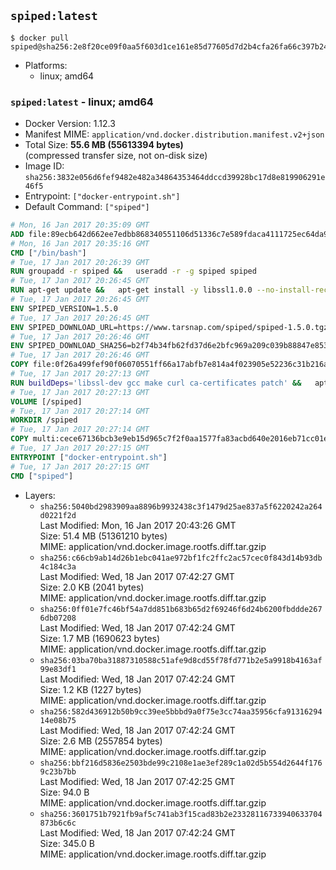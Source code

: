 ## `spiped:latest`

```console
$ docker pull spiped@sha256:2e8f20ce09f0aa5f603d1ce161e85d77605d7d2b4cfa26fa66c397b24cc1dfd6
```

-	Platforms:
	-	linux; amd64

### `spiped:latest` - linux; amd64

-	Docker Version: 1.12.3
-	Manifest MIME: `application/vnd.docker.distribution.manifest.v2+json`
-	Total Size: **55.6 MB (55613394 bytes)**  
	(compressed transfer size, not on-disk size)
-	Image ID: `sha256:3832e056d6fef9482e482a34864353464ddccd39928bc17d8e819906291e46f5`
-	Entrypoint: `["docker-entrypoint.sh"]`
-	Default Command: `["spiped"]`

```dockerfile
# Mon, 16 Jan 2017 20:35:09 GMT
ADD file:89ecb642d662ee7edbb868340551106d51336c7e589fdaca4111725ec64da957 in / 
# Mon, 16 Jan 2017 20:35:16 GMT
CMD ["/bin/bash"]
# Tue, 17 Jan 2017 20:26:39 GMT
RUN groupadd -r spiped &&	useradd -r -g spiped spiped
# Tue, 17 Jan 2017 20:26:45 GMT
RUN apt-get update &&	apt-get install -y libssl1.0.0 --no-install-recommends &&	rm -rf /var/lib/apt/lists/*
# Tue, 17 Jan 2017 20:26:45 GMT
ENV SPIPED_VERSION=1.5.0
# Tue, 17 Jan 2017 20:26:45 GMT
ENV SPIPED_DOWNLOAD_URL=https://www.tarsnap.com/spiped/spiped-1.5.0.tgz
# Tue, 17 Jan 2017 20:26:46 GMT
ENV SPIPED_DOWNLOAD_SHA256=b2f74b34fb62fd37d6e2bfc969a209c039b88847e853a49e91768dec625facd7
# Tue, 17 Jan 2017 20:26:46 GMT
COPY file:0f26a499fef90f06070551ff66a17abfb7e814a4f023905e52236c31b216a7bb in /0001-Fix-docker-stop-issue.patch 
# Tue, 17 Jan 2017 20:27:13 GMT
RUN buildDeps='libssl-dev gcc make curl ca-certificates patch' &&	apt-get update && apt-get install -y $buildDeps --no-install-recommends &&	rm -rf /var/lib/apt/lists/* &&	curl -fsSL "$SPIPED_DOWNLOAD_URL" -o spiped.tar.gz &&	echo "$SPIPED_DOWNLOAD_SHA256 spiped.tar.gz" |sha256sum -c - &&	mkdir -p /usr/local/src/spiped &&	tar xzf "spiped.tar.gz" -C /usr/local/src/spiped --strip-components=1 &&	rm "spiped.tar.gz" &&	patch -p1 -d /usr/local/src/spiped/ < /0001-Fix-docker-stop-issue.patch &&	make -C /usr/local/src/spiped &&	make -C /usr/local/src/spiped install &&	rm -rf /usr/local/src/spiped &&	apt-get purge -y --auto-remove $buildDeps
# Tue, 17 Jan 2017 20:27:13 GMT
VOLUME [/spiped]
# Tue, 17 Jan 2017 20:27:14 GMT
WORKDIR /spiped
# Tue, 17 Jan 2017 20:27:14 GMT
COPY multi:cece67136bcb3e9eb15d965c7f2f0aa1577fa83acbd640e2016eb71cc01e0cfa in /usr/local/bin/ 
# Tue, 17 Jan 2017 20:27:15 GMT
ENTRYPOINT ["docker-entrypoint.sh"]
# Tue, 17 Jan 2017 20:27:15 GMT
CMD ["spiped"]
```

-	Layers:
	-	`sha256:5040bd2983909aa8896b9932438c3f1479d25ae837a5f6220242a264d0221f2d`  
		Last Modified: Mon, 16 Jan 2017 20:43:26 GMT  
		Size: 51.4 MB (51361210 bytes)  
		MIME: application/vnd.docker.image.rootfs.diff.tar.gzip
	-	`sha256:c66cb9ab14d26b1ebc041ae972bf1fc2ffc2ac57cec0f843d14b93db4c184c3a`  
		Last Modified: Wed, 18 Jan 2017 07:42:27 GMT  
		Size: 2.0 KB (2041 bytes)  
		MIME: application/vnd.docker.image.rootfs.diff.tar.gzip
	-	`sha256:0ff01e7fc46bf54a7dd851b683b65d2f69246f6d24b6200fbddde2676db07208`  
		Last Modified: Wed, 18 Jan 2017 07:42:24 GMT  
		Size: 1.7 MB (1690623 bytes)  
		MIME: application/vnd.docker.image.rootfs.diff.tar.gzip
	-	`sha256:03ba70ba31887310588c51afe9d8cd55f78fd771b2e5a9918b4163af99e83df1`  
		Last Modified: Wed, 18 Jan 2017 07:42:24 GMT  
		Size: 1.2 KB (1227 bytes)  
		MIME: application/vnd.docker.image.rootfs.diff.tar.gzip
	-	`sha256:582d436912b50b9cc39ee5bbbd9a0f75e3cc74aa35956cfa9131629414e08b75`  
		Last Modified: Wed, 18 Jan 2017 07:42:24 GMT  
		Size: 2.6 MB (2557854 bytes)  
		MIME: application/vnd.docker.image.rootfs.diff.tar.gzip
	-	`sha256:bbf216d5836e2503bde99c2108e1ae3ef289c1a02d5b554d2644f1769c23b7bb`  
		Last Modified: Wed, 18 Jan 2017 07:42:25 GMT  
		Size: 94.0 B  
		MIME: application/vnd.docker.image.rootfs.diff.tar.gzip
	-	`sha256:3601751b7921fb9af5c741ab3f15cad83b2e23328116733940633704873b6c6c`  
		Last Modified: Wed, 18 Jan 2017 07:42:24 GMT  
		Size: 345.0 B  
		MIME: application/vnd.docker.image.rootfs.diff.tar.gzip

